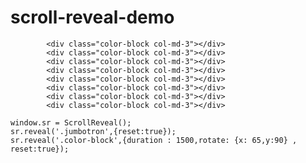 # scroll-reveal-demo

			<div class="color-block col-md-3"></div>
			<div class="color-block col-md-3"></div>
			<div class="color-block col-md-3"></div>
			<div class="color-block col-md-3"></div>
			<div class="color-block col-md-3"></div>
			<div class="color-block col-md-3"></div>	
			<div class="color-block col-md-3"></div>
			<div class="color-block col-md-3"></div>

	window.sr = ScrollReveal();
	sr.reveal('.jumbotron',{reset:true});
	sr.reveal('.color-block',{duration : 1500,rotate: {x: 65,y:90} , reset:true});
  

